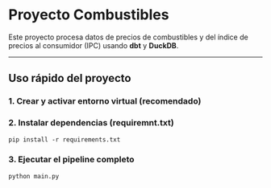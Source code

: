 # Proyecto Combustibles

Este proyecto procesa datos de precios de combustibles y del índice de precios al consumidor (IPC) usando **dbt** y **DuckDB**.

---

## Uso rápido del proyecto

### 1. Crear y activar entorno virtual (recomendado)

### 2. Instalar dependencias (requiremnt.txt)

```
pip install -r requirements.txt
```

### 3. Ejecutar el pipeline completo

```
python main.py
```
